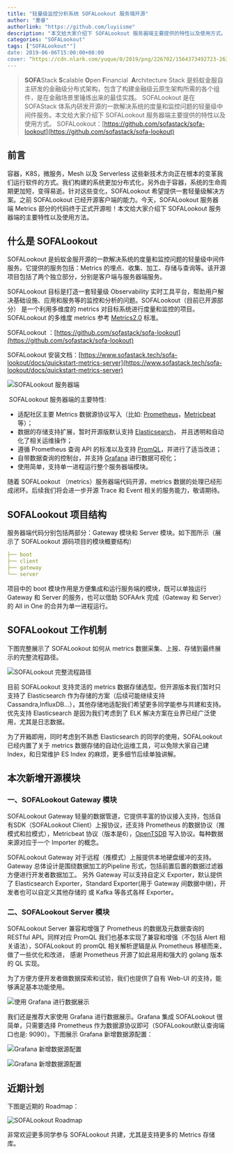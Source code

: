 ```yaml
---
title: "轻量级监控分析系统 SOFALookout 服务端开源"
author: "墨睿"
authorlink: "https://github.com/luyiisme"
description: "本文给大家介绍下 SOFALookout 服务器端主要提供的特性以及使用方式。"
categories: "SOFALookout"
tags: ["SOFALookout""]
date: 2019-06-06T15:00:00+08:00
cover: "https://cdn.nlark.com/yuque/0/2019/png/226702/1564373492723-263b709a-4af8-452d-ba85-ec40bb359881.png"
---
```


> **SOFA**Stack
> **S**calable **O**pen **F**inancial  **A**rchitecture Stack 是蚂蚁金服自主研发的金融级分布式架构，包含了构建金融级云原生架构所需的各个组件，是在金融场景里锤炼出来的最佳实践。
> SOFALookout 是在 SOFAStack 体系内研发开源的一款解决系统的度量和监控问题的轻量级中间件服务。本文给大家介绍下 SOFALookout 服务器端主要提供的特性以及使用方式。
> SOFALookout：[https://github.com/sofastack/sofa-lookout](https://github.com/sofastack/sofa-lookout)

## 前言

容器，K8S，微服务，Mesh 以及 Serverless 这些新技术方向正在根本的变革我们运行软件的方式。我们构建的系统更加分布式化，另外由于容器，系统的生命周期更加短，变得易逝。针对这些变化，SOFALookout 希望提供一套轻量级解决方案。之前 SOFALookout 已经开源客户端的能力。今天，SOFALookout 服务器端 Metrics 部分的代码终于正式开源啦！本文给大家介绍下 SOFALookout 服务器端的主要特性以及使用方法。

## 什么是 SOFALookout

SOFALookout 是蚂蚁金服开源的一款解决系统的度量和监控问题的轻量级中间件服务。它提供的服务包括：Metrics 的埋点、收集、加工、存储与查询等。该开源项目包括了两个独立部分，分别是客户端与服务器端服务。

SOFALookout 目标是打造一套轻量级 Observability 实时工具平台，帮助用户解决基础设施、应用和服务等的监控和分析的问题。SOFALookout（目前已开源部分） 是一个利用多维度的 metrics 对目标系统进行度量和监控的项目。SOFALookout 的多维度 metrics 参考 [Metrics2.0](http://metrics20.org/) 标准。

SOFALookout ：[https://github.com/sofastack/sofa-lookout](https://github.com/sofastack/sofa-lookout)

SOFALookout 安装文档：[https://www.sofastack.tech/sofa-lookout/docs/quickstart-metrics-server](https://www.sofastack.tech/sofa-lookout/docs/quickstart-metrics-server)

![SOFALookout 服务器端](https://cdn.nlark.com/yuque/0/2019/png/226702/1559274714955-5a47ea6c-0398-4fb7-b063-cc20584016ca.png)

 SOFALookout 服务器端的主要特性:

- 适配社区主要 Metrics 数据源协议写入（比如: [Prometheus](https://prometheus.io)，[Metricbeat](https://www.elastic.co/guide/en/beats/metricbeat/6.4/index.html) 等）；
- 数据的存储支持扩展，暂时开源版默认支持 [Elasticsearch](https://www.elastic.co/cn/products/elasticsearch)， 并且透明和自动化了相关运维操作；
- 遵循 Prometheus 查询 API 的标准以及支持 [PromQL](https://prometheus.io/docs/prometheus/latest/querying/basics/)，并进行了适当改进；
- 自带数据查询的控制台，并支持 [Grafana](https://grafana.com/) 进行数据可视化；
- 使用简单，支持单一进程运行整个服务器端模块。

随着 SOFALookout （metrics）服务器端代码开源，metrics 数据的处理已经形成闭环。后续我们将会进一步开源 Trace 和 Event 相关的服务能力，敬请期待。

## SOFALookout 项目结构

服务器端代码分别包括两部分：Gateway 模块和 Server 模块。如下图所示（展示了 SOFALookout 源码项目的模块概要结构）

```yaml
├── boot
├── client
├── gateway
└── server
```

项目中的 boot 模块作用是方便集成和运行服务端的模块，既可以单独运行 Gateway 和 Server 的服务，也可以借助 SOFAArk 完成（Gateway 和 Server）的 All in One 的合并为单一进程运行。

## SOFALookout 工作机制

下图完整展示了 SOFALookout 如何从 metrics 数据采集、上报、存储到最终展示的完整流程路径。

![SOFALookout 完整流程路径](https://cdn.nlark.com/yuque/0/2019/png/226702/1559288182684-65e30216-a402-49a2-a8ec-ca2b19d7e52d.png)

目前 SOFALookout 支持灵活的 metrics 数据存储选型。但开源版本我们暂时只支持了 Elasticsearch 作为存储的方案（后续可能继续支持 Cassandra,InfluxDB...），其他存储地适配我们希望更多同学能参与共建和支持。优先支持 Elasticsearch 是因为我们考虑到了 ELK 解决方案在业界已经广泛使用，尤其是日志数据。

为了开箱即用，同时考虑到不熟悉 Elasticsearch 的同学的使用，SOFALookout已经内置了关于 metrics 数据存储的自动化运维工具，可以免除大家自己建 Index，和日常维护 ES Index 的麻烦，更多细节后续单独讲解。

## 本次新增开源模块

### 一、SOFALookout Gateway 模块

SOFALookout Gateway 轻量的数据管道，它提供丰富的协议接入支持，包括自有SDK（SOFALookout Client）上报协议，还支持 Prometheus 的数据协议（推模式和拉模式），Metricbeat 协议（版本是6），[OpenTSDB](http://opentsdb.net/) 写入协议。每种数据来源对应于一个 Importer 的概念。

SOFALookout Gateway 对于远程（推模式）上报提供本地硬盘缓冲的支持。Gateway 总体设计是围绕数据加工的Pipeline 形式，包括前置后置的数据过滤器方便进行开发者数据加工。 另外 Gateway 可以支持自定义 Exporter，默认提供了 Elasticsearch Exporter，Standard Exporter(用于 Gateway 间数据中继)，开发者也可以自定义其他存储的 或 Kafka 等各式各样 Exporter。

### 二、SOFALookout Server 模块

SOFALookout Server 兼容和增强了 Prometheus 的数据及元数据查询的 RESTful API。同样对应 PromQL 我们也基本实现了兼容和增强（不包括 Alert 相关语法），SOFALookout 的 promQL 相关解析逻辑是从 Prometheus 移植而来，做了一些优化和改进， 感谢 Prometheus 开源了如此易用和强大的 golang 版本的 QL 实现。

为了方便方便开发者做数据探索和试验，我们也提供了自有 Web-UI 的支持，能够满足基本功能使用。

![使用 Grafana 进行数据展示](https://cdn.nlark.com/yuque/0/2019/png/226702/1559274714875-0b357052-723a-42d0-9a66-c4c215437d33.png)

我们还是推荐大家使用 Grafana 进行数据展示。Grafana 集成 SOFALookout 很简单，只需要选择 Prometheus 作为数据源协议即可（SOFALookout默认查询端口也是: 9090）。下图展示 Grafana 新增数据源配置：

![Grafana 新增数据源配置](https://cdn.nlark.com/yuque/0/2019/png/226702/1559274714921-2adeb4d2-0d38-4b01-9c6c-c05c11d4163a.png)

![Grafana 新增数据源配置](https://cdn.nlark.com/yuque/0/2019/png/226702/1559274714883-d89cfbab-b55c-4144-90fd-12371edbe599.png)

## 近期计划

下图是近期的 Roadmap：

![SOFALookout Roadmap](https://cdn.nlark.com/yuque/0/2019/png/364178/1559285796078-fdf62215-9295-49f6-8243-dca77f028498.png)

非常欢迎更多同学参与 SOFALookout 共建，尤其是支持更多的 Metrics 存储库。